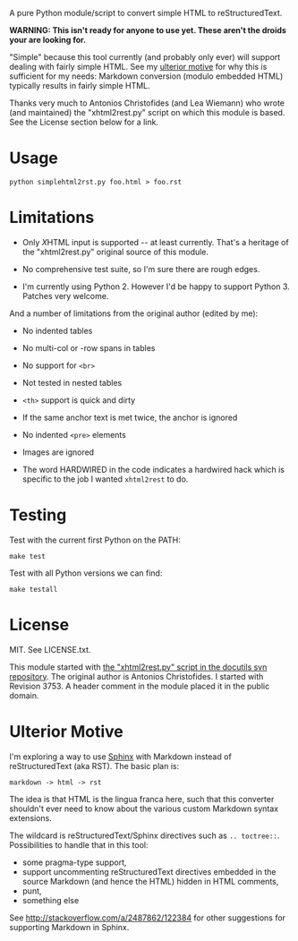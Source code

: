 A pure Python module/script to convert simple HTML to reStructuredText.

**WARNING: This isn't ready for anyone to use yet. These aren't the droids
your are looking for.**

"Simple" because this tool currently (and probably only ever) will support
dealing with fairly simple HTML. See my [ulterior motive](#ulterior-motive)
for why this is sufficient for my needs: Markdown conversion (modulo
embedded HTML) typically results in fairly simple HTML.

Thanks very much to Antonios Christofides (and Lea Wiemann) who wrote (and
maintained) the "xhtml2rest.py" script on which this module is based. See the
License section below for a link.


# Usage

    python simplehtml2rst.py foo.html > foo.rst


# Limitations

- Only *X*HTML input is supported -- at least currently. That's a heritage of
  the "xhtml2rest.py" original source of this module.

- No comprehensive test suite, so I'm sure there are rough edges.

- I'm currently using Python 2. However I'd be happy to support Python 3.
  Patches very welcome.

And a number of limitations from the original author (edited by me):

- No indented tables

- No multi-col or -row spans in tables

- No support for `<br>`

- Not tested in nested tables

- `<th>` support is quick and dirty

- If the same anchor text is met twice, the anchor is ignored

- No indented `<pre>` elements

- Images are ignored

- The word HARDWIRED in the code indicates a hardwired hack which is
  specific to the job I wanted ``xhtml2rest`` to do.


# Testing

Test with the current first Python on the PATH:

    make test

Test with all Python versions we can find:

    make testall


# License

MIT. See LICENSE.txt.

This module started with [the "xhtml2rest.py" script in the docutils svn
repository](http://sourceforge.net/p/docutils/code/HEAD/tree/trunk/sandbox/xhtml2rest/).
The original author is Antonios Christofides. I started with Revision 3753.
A header comment in the module placed it in the public domain.


# Ulterior Motive

I'm exploring a way to use [Sphinx](http://sphinx-doc.org/) with Markdown
instead of reStructuredText (aka RST). The basic plan is:

    markdown -> html -> rst

The idea is that HTML is the lingua franca here, such that this converter
shouldn't ever need to know about the various custom Markdown syntax
extensions.

The wildcard is reStructuredText/Sphinx directives such as `.. toctree::`.
Possibilities to handle that in this tool:

- some pragma-type support,
- support uncommenting reStructuredText directives embedded in the
  source Markdown (and hence the HTML) hidden in HTML comments,
- punt,
- something else

See <http://stackoverflow.com/a/2487862/122384> for other suggestions for
supporting Markdown in Sphinx.
